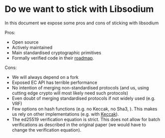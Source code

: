 # Do we want to stick with Libsodium
In this document we expose some pros and cons of sticking with libsodium

Pros: 
* Open source
* Actively maintained
* Main standardised cryptographic primitives
* Formally verified code in their [roadmap](https://libsodium.gitbook.io/doc/roadmap).

Cons:
* We will always depend on a fork
* Exposed EC API has terrible performance
* No intention of merging non-standardised protocols (and us, using cutting edge 
  crypto will most likely need such protocols)
* Even doubt of merging standardised protocols if not widely used (e.g. VRF)
* Few options on hash functions (e.g. no Keccak, no Sha3, ). This makes us
  rely on other implementations (e.g. with [Keccak](https://github.com/input-output-hk/cardano-base/pull/221)).
* The ed25519 verification equation is strict. This does not allow for batch 
  verifications as described in the original paper (we would have to change the 
  verification equation).